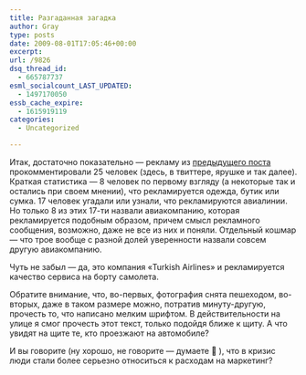 ```yaml
---
title: Разгаданная загадка
author: Gray
type: posts
date: 2009-08-01T17:05:46+00:00
excerpt:
url: /9826
dsq_thread_id:
  - 665787737
esml_socialcount_LAST_UPDATED:
  - 1497170050
essb_cache_expire:
  - 1615919119
categories:
  - Uncategorized

---
```








<p style="clear: both">
  Итак, достаточно показательно &#8212; рекламу из <a href="http://www.searchengines.ru/blog/archives/009825.html" target="_blank">предыдущего поста</a> прокомментировали 25 человек (здесь, в твиттере, ярушке и так далее). Краткая статистика &#8212; 8 человек по первому взгляду (а некоторые так и остались при своем мнении), что рекламируется одежда, бутик или сумка. 17 человек угадали или узнали, что рекламируются авиалинии. Но только 8 из этих 17-ти назвали авиакомпанию, которая рекламируется подобным образом, причем смысл рекламного сообщения, возможно, даже не все из них и поняли. Отдельный кошмар &#8212; что трое вообще с разной долей уверенности назвали совсем другую авиакомпанию.
</p>

<p style="clear: both">
  Чуть не забыл &#8212; да, это компания &#171;Turkish Airlines&#187; и рекламируется качество сервиса на борту самолета.
</p>

<p style="clear: both">
  Обратите внимание, что, во-первых, фотография снята пешеходом, во-вторых, даже в таком размере можно, потратив минуту-другую, прочесть то, что написано мелким шрифтом. В действительности на улице я смог прочесть этот текст, только подойдя ближе к щиту. А что увидят на щите те, кто проезжают на автомобиле?
</p>

<p style="clear: both">
  И вы говорите (ну хорошо, не говорите &#8212; думаете 🙂 ), что в кризис люди стали более серьезно относиться к расходам на маркетинг?
</p>